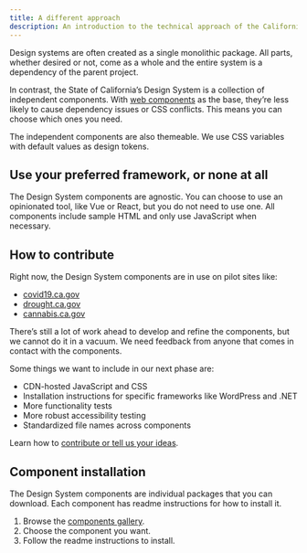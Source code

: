 ```yaml
---
title: A different approach
description: An introduction to the technical approach of the California Design System.
---
```


Design systems are often created as a single monolithic package. All parts, whether desired or not, come as a whole and the entire system is a dependency of the parent project.

In contrast, the State of California’s Design System is a collection of independent components. With [web components](https://developer.mozilla.org/en-US/docs/Web/Web_Components) as the base, they’re less likely to cause dependency issues or CSS conflicts. This means you can choose which ones you need. 

The independent components are also themeable. We use CSS variables with default values as design tokens. 

## Use your preferred framework, or none at all

The Design System components are agnostic. You can choose to use an opinionated tool, like Vue or React, but you do not need to use one. All components include sample HTML and only use JavaScript when necessary.

## How to contribute

Right now, the Design System components are in use on pilot sites like:

* [covid19.ca.gov](https://covid19.ca.gov/)
* [drought.ca.gov](https://drought.ca.gov/)
* [cannabis.ca.gov](https://cannabis.ca.gov/)

There’s still a lot of work ahead to develop and refine the components, but we cannot do it in a vacuum. We need feedback from anyone that comes in contact with the components. 

Some things we want to include in our next phase are:

* CDN-hosted JavaScript and CSS
* Installation instructions for specific frameworks like WordPress and .NET
* More functionality tests
* More robust accessibility testing
* Standardized file names across components

Learn how to [contribute or tell us your ideas](/contact-us/). 

## Component installation

The Design System components are individual packages that you can download. Each component has readme instructions for how to install it.

1. Browse the [components gallery](/components/).
2. Choose the component you want.
3. Follow the readme instructions to install.
